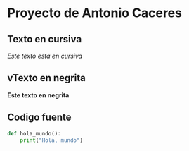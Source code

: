 # Proyecto de Antonio Caceres

## Texto en cursiva

*Este texto esta en cursiva*

## vTexto en negrita

**Este texto en negrita**

## Codigo fuente

```python
def hola_mundo():
    print("Hola, mundo")


